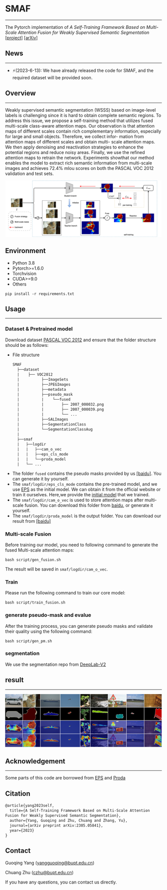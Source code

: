 # SMAF
---
The Pytorch implementation of *A Self-Training Framework Based on Multi-Scale Attention Fusion for Weakly Supervised Semantic Segmentation*
[[project]](https://bupt-ai-cz.github.io/SMAF/) [[arXiv]](https://arxiv.org/abs/2305.05841) 

## News
---
- ⚡(2023-6-13): We have already released the code for SMAF, and the required dataset will be provided soon.

## Overview
---

Weakly supervised semantic segmentation (WSSS) based on image-level labels is challenging since it is hard to obtain complete semantic regions. To address this issue, we propose a self-training method that utilizes fused multi-scale class-aware attention maps. Our observation is that attention maps of different scales contain rich complementary information, especially for large and small objects. Therefore, we collect infor- mation from attention maps of different scales and obtain multi- scale attention maps. We then apply denoising and reactivation strategies to enhance the potential regions and reduce noisy areas. Finally, we use the refined attention maps to retrain the network. Experiments showthat our method enables the model to extract rich semantic information from multi-scale images and achieves 72.4% mIou scores on both the PASCAL VOC 2012 validation and test sets.


![framework](./images/framework.png)


## Environment
- Python 3.8
- Pytorch>=1.6.0
- Torchvision
- CUDA>=9.0
- Others
```
pip install -r requirements.txt
```

## Usage
---

### Dataset & Pretrained model
Download dataset [PASCAL VOC 2012]() and ensure that the folder structure should be as follows:
- File structure
  ```
  SMAF
    ├──dataset
    |    ├── VOC2012
    |          ├──ImageSets
    |          ├──JPEGImages
    |          ├──metadata
    |          ├──pseudo_mask
    |          |    └──fused
    |          |        ├── 2007_000032.png
    |          |        ├── 2007_000039.png
    |          |        └── ...
    |          ├──SALImages
    |          ├──SegmentationClass
    |          └──SegmentationClassAug
    |               
    ├──smaf
    |   ├──logdir
    |   |   ├──cam_o_vec
    |   |   ├──eps_cls_mode
    |   |   └──proda_model      
    |   └── ...
  ```
- The folder `fused` contains the pseudo masks provided by us [[baidu]](). You can generate it by yourself.
- The `smaf/logdir/eps_cls_mode` contains the pre-trained model, and we use [EPS](https://github.com/halbielee/EPS) as the initial model. We can obtain it from the official website or train it ourselves. Here,we provide the [initial model]() that we trained.
- The `smaf/logdir/cam_o_vec` is used to store attention maps after multi-scale fusion. You can download this folder from [baidu](), or generate it yourself.
- The `smaf/logdir/proda_model` is the output folder. You can download our result from [[baidu]]() 

### Multi-scale Fusion
Before training our model, you need to following command to generate the fused Multi-scale attention maps:
```
bash script/gen_fusion.sh
```
The result will be saved in `smaf/logdir/cam_o_vec`.

### Train
Please run the following command to train our core model:
```
bash script/train_fusion.sh
```

### generate pseudo-mask and evalue
After the training process, you can generate pseudo masks and validate their quality using the following command:
```
bash script/gen_pm.sh
```

### segmentation
We use the segmentation repo from [DeepLab-V2](https://github.com/kazuto1011/deeplab-pytorch)

## result
---
![framework](./images/PM.png)

## Acknowledgement
---

Some parts of this code are borrowed from [EPS](https://github.com/PengtaoJiang/EPS) and [Proda]()

## Citation
```
@article{yang2023self,
  title={A Self-Training Framework Based on Multi-Scale Attention Fusion for Weakly Supervised Semantic Segmentation},
  author={Yang, Guoqing and Zhu, Chuang and Zhang, Yu},
  journal={arXiv preprint arXiv:2305.05841},
  year={2023}
}
```
## Contact
Guoqing Yang (yangguoqing@bupt.edu.cn)

Chuang Zhu (czhu@bupt.edu.cn)

If you have any questions, you can contact us directly.
